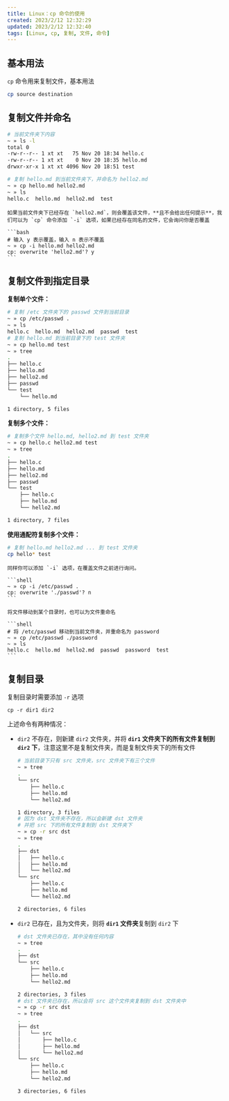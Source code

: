 ```yaml
---
title: Linux：cp 命令的使用
created: 2023/2/12 12:32:29
updated: 2023/2/12 12:32:40
tags: [Linux, cp, 复制, 文件, 命令]
---
```


## 基本用法

`cp` 命令用来复制文件，基本用法

```bash
cp source destination
```

## 复制文件并命名

```bash
# 当前文件夹下内容
~ » ls -l
total 0
-rw-r--r-- 1 xt xt   75 Nov 20 18:34 hello.c
-rw-r--r-- 1 xt xt    0 Nov 20 18:35 hello.md
drwxr-xr-x 1 xt xt 4096 Nov 20 18:51 test
```

```bash
# 复制 hello.md 到当前文件夹下，并命名为 hello2.md
~ » cp hello.md hello2.md
~ » ls
hello.c  hello.md  hello2.md  test
```

````warning
如果当前文件夹下已经存在 `hello2.md`，则会覆盖该文件，**且不会给出任何提示**，我们可以为 `cp` 命令添加 `-i` 选项，如果已经存在同名的文件，它会询问你是否覆盖

```bash
# 输入 y 表示覆盖，输入 n 表示不覆盖
~ » cp -i hello.md hello2.md
cp: overwrite 'hello2.md'? y
```
````

## 复制文件到指定目录

**复制单个文件：**

```bash {1-2,5-6}
# 复制 /etc 文件夹下的 passwd 文件到当前目录
~ » cp /etc/passwd .
~ » ls
hello.c  hello.md  hello2.md  passwd  test
# 复制 hello.md 到当前目录下的 test 文件夹
~ » cp hello.md test
~ » tree
.
├── hello.c
├── hello.md
├── hello2.md
├── passwd
└── test
    └── hello.md

1 directory, 5 files
```

**复制多个文件：**

```bash {1-2}
# 复制多个文件 hello.md, hello2.md 到 test 文件夹
~ » cp hello.c hello2.md test
~ » tree
.
├── hello.c
├── hello.md
├── hello2.md
├── passwd
└── test
    ├── hello.c
    ├── hello.md
    └── hello2.md

1 directory, 7 files
```

**使用通配符复制多个文件：**

```bash
# 复制 hello.md hello2.md ... 到 test 文件夹
cp hello* test
```

````tip
同样你可以添加 `-i` 选项，在覆盖文件之前进行询问。

```shell
~ » cp -i /etc/passwd .
cp: overwrite './passwd'? n
```

将文件移动到某个目录时，也可以为文件重命名

```shell
# 将 /etc/passwd 移动到当前文件夹，并重命名为 password
~ » cp /etc/passwd ./password
~ » ls
hello.c  hello.md  hello2.md  passwd  password  test
```
````

## 复制目录

复制目录时需要添加 `-r` 选项

```shell
cp -r dir1 dir2
```

上述命令有两种情况：

- `dir2` 不存在，则新建 `dir2` 文件夹，并将 **`dir1` 文件夹下的所有文件复制到 `dir2` 下**，注意这里不是复制文件夹，而是复制文件夹下的所有文件

  ```bash {10-11}
  # 当前目录下只有 src 文件夹，src 文件夹下有三个文件
  ~ » tree
  .
  └── src
      ├── hello.c
      ├── hello.md
      └── hello2.md

  1 directory, 3 files
  # 因为 dst 文件夹不存在，所以会新建 dst 文件夹
  # 并把 src 下的所有文件复制到 dst 文件夹下
  ~ » cp -r src dst
  ~ » tree
  .
  ├── dst
  │   ├── hello.c
  │   ├── hello.md
  │   └── hello2.md
  └── src
      ├── hello.c
      ├── hello.md
      └── hello2.md

  2 directories, 6 files
  ```
- `dir2` 已存在，且为文件夹，则将 **`dir1` 文件夹**复制到 `dir2` 下

  ```bash {11-12}
  # dst 文件夹已存在，其中没有任何内容
  ~ » tree
  .
  ├── dst
  └── src
      ├── hello.c
      ├── hello.md
      └── hello2.md

  2 directories, 3 files
  # dst 文件夹已存在，所以会将 src 这个文件夹复制到 dst 文件夹中
  ~ » cp -r src dst
  ~ » tree
  .
  ├── dst
  │   └── src
  │       ├── hello.c
  │       ├── hello.md
  │       └── hello2.md
  └── src
      ├── hello.c
      ├── hello.md
      └── hello2.md

  3 directories, 6 files
  ```